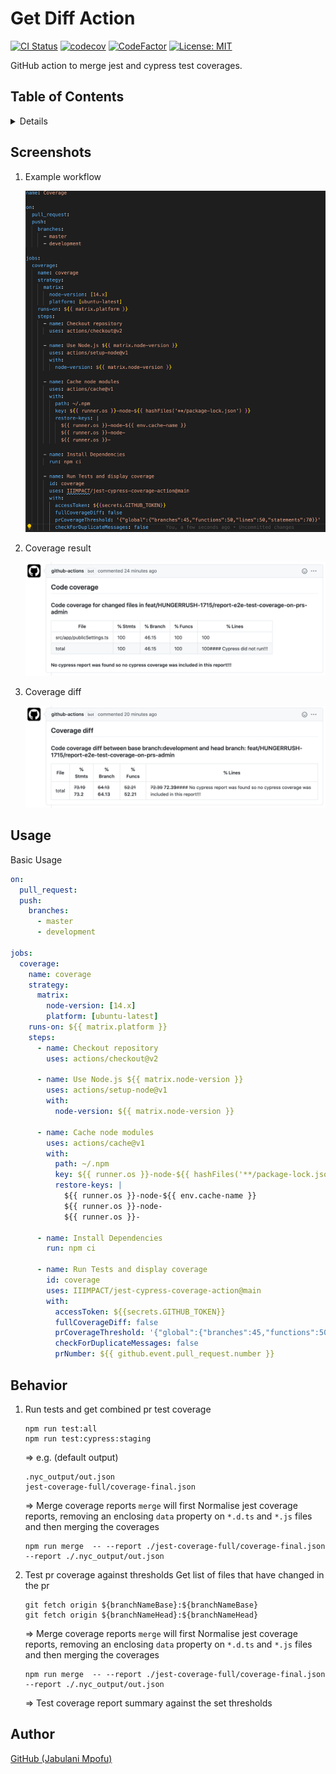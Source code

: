 # Get Diff Action

[![CI Status](https://github.com/technote-space/get-diff-action/workflows/CI/badge.svg)](https://github.com/technote-space/get-diff-action/actions)
[![codecov](https://codecov.io/gh/technote-space/get-diff-action/branch/master/graph/badge.svg)](https://codecov.io/gh/technote-space/get-diff-action)
[![CodeFactor](https://www.codefactor.io/repository/github/technote-space/get-diff-action/badge)](https://www.codefactor.io/repository/github/technote-space/get-diff-action)
[![License: MIT](https://img.shields.io/badge/License-MIT-blue.svg)](https://github.com/technote-space/get-diff-action/blob/master/LICENSE)

GitHub action to merge jest and cypress test coverages.

## Table of Contents

<!-- START doctoc generated TOC please keep comment here to allow auto update -->
<!-- DON'T EDIT THIS SECTION, INSTEAD RE-RUN doctoc TO UPDATE -->
<details>
<summary>Details</summary>

- [Screenshots](#screenshots)
- [Usage](#usage)
  - [Basic Usage](#basic-usage)
- [Behavior](#behavior)
- [Author](#author)

</details>
<!-- END doctoc generated TOC please keep comment here to allow auto update -->

## Screenshots
1. Example workflow

   ![Example workflow](workflow.png)
2. Coverage result

   ![Coverage result](result1.png)
3. Coverage diff

   ![Coverage diff](result.png)

## Usage
Basic Usage
```yaml
on:
  pull_request:
  push:
    branches:
      - master
      - development

jobs:
  coverage:
    name: coverage
    strategy:
      matrix:
        node-version: [14.x]
        platform: [ubuntu-latest]
    runs-on: ${{ matrix.platform }}
    steps:
      - name: Checkout repository
        uses: actions/checkout@v2

      - name: Use Node.js ${{ matrix.node-version }}
        uses: actions/setup-node@v1
        with:
          node-version: ${{ matrix.node-version }}

      - name: Cache node modules
        uses: actions/cache@v1
        with:
          path: ~/.npm
          key: ${{ runner.os }}-node-${{ hashFiles('**/package-lock.json') }}
          restore-keys: |
            ${{ runner.os }}-node-${{ env.cache-name }}
            ${{ runner.os }}-node-
            ${{ runner.os }}-

      - name: Install Dependencies
        run: npm ci

      - name: Run Tests and display coverage
        id: coverage
        uses: IIIMPACT/jest-cypress-coverage-action@main
        with:
          accessToken: ${{secrets.GITHUB_TOKEN}}
          fullCoverageDiff: false
          prCoverageThreshold: '{"global":{"branches":45,"functions":50,"lines":50,"statements":70}}'
          checkForDuplicateMessages: false
          prNumber: ${{ github.event.pull_request.number }}
```

## Behavior
1. Run tests and get combined pr test coverage

   ```run shell scripts
   npm run test:all
   npm run test:cypress:staging
   ```
   =>
   e.g. (default output)
   ```file system
   .nyc_output/out.json
   jest-coverage-full/coverage-final.json
   ```
   =>
   Merge coverage reports
   `merge` will first Normalise jest coverage reports, removing an enclosing `data` property on `*.d.ts` and `*.js` files and then merging the coverages
   ```run shell script to merge coverages
   npm run merge  -- --report ./jest-coverage-full/coverage-final.json --report ./.nyc_output/out.json
   ```
   
3. Test pr coverage against thresholds
   Get list of files that have changed in the pr
   ```fetch the base branch and the head branch and get an array of their diff
   git fetch origin ${branchNameBase}:${branchNameBase}
   git fetch origin ${branchNameHead}:${branchNameHead}
   ```
   =>
   Merge coverage reports
   `merge` will first Normalise jest coverage reports, removing an enclosing `data` property on `*.d.ts` and `*.js` files and then merging the coverages
   ```run shell script to merge coverages
   npm run merge  -- --report ./jest-coverage-full/coverage-final.json --report ./.nyc_output/out.json
   ```
   =>
   Test coverage report summary against the set thresholds

## Author
[GitHub (Jabulani Mpofu)](https://github.com/jabulani404)

